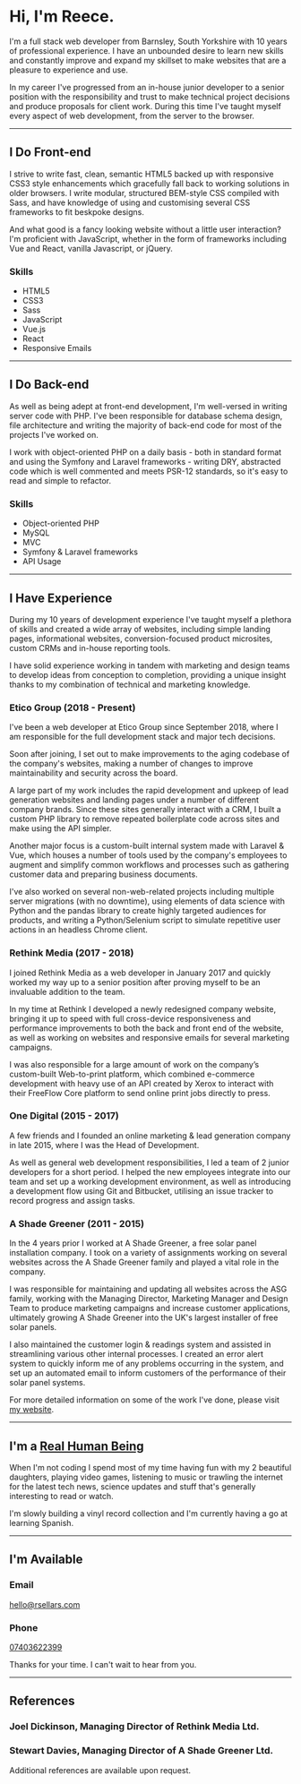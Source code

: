 # Hi, I'm Reece.

I'm a full stack web developer from Barnsley, South Yorkshire with 10 years of
professional experience. I have an unbounded desire to learn new skills and
constantly improve and expand my skillset to make websites that are a pleasure
to experience and use.

In my career I've progressed from an in-house junior developer to a
senior position with the responsibility and trust to make technical project
decisions and produce proposals for client work. During this time I've taught
myself every aspect of web development, from the server to the browser.

---

## I Do Front-end
I strive to write fast, clean, semantic HTML5 backed up with responsive CSS3
style enhancements which gracefully fall back to working solutions in older
browsers. I write modular, structured BEM-style CSS compiled with Sass, and
have knowledge of using and customising several CSS frameworks to fit beskpoke
designs.

And what good is a fancy looking website without a little user interaction? I'm
proficient with JavaScript, whether in the form of frameworks including
Vue and React, vanilla Javascript, or jQuery.

### Skills
- HTML5
- CSS3
- Sass
- JavaScript
- Vue.js
- React
- Responsive Emails

---

## I Do Back-end
As well as being adept at front-end development, I'm well-versed in writing
server code with PHP. I've been responsible for database schema design,
file architecture and writing the majority of back-end code for most of the
projects I've worked on.

I work with object-oriented PHP on a daily basis - both in standard format and
using the Symfony and Laravel frameworks - writing DRY, abstracted code which
is well commented and meets PSR-12 standards, so it's easy to read and simple
to refactor.

### Skills
- Object-oriented PHP
- MySQL
- MVC
- Symfony & Laravel frameworks
- API Usage

---

## I Have Experience
During my 10 years of development experience I've taught myself a plethora of
skills and created a wide array of websites, including simple landing pages,
informational websites, conversion-focused product microsites, custom CRMs and
in-house reporting tools.

I have solid experience working in tandem with marketing and design teams to
develop ideas from conception to completion, providing a unique insight thanks
to my combination of technical and marketing knowledge.

### Etico Group (2018 - Present)
I've been a web developer at Etico Group since September 2018, where
I am responsible for the full development stack and major tech decisions.

Soon after joining, I set out to make improvements to the aging codebase of the
company's websites, making a number of changes to improve maintainability and
security across the board.

A large part of my work includes the rapid development and upkeep of lead
generation websites and landing pages under a number of different company brands.
Since these sites generally interact with a CRM, I built a custom PHP library
to remove repeated boilerplate code across sites and make using the API
simpler.

Another major focus is a custom-built internal system made with Laravel & Vue,
which houses a number of tools used by the company's employees to augment and
simplify common workflows and processes such as gathering customer data and
preparing business documents.

I've also worked on several non-web-related projects including multiple server
migrations (with no downtime), using elements of data science with Python and
the pandas library to create highly targeted audiences for products,
and writing a Python/Selenium script to simulate repetitive user actions in an
headless Chrome client.


### Rethink Media (2017 - 2018)
I joined Rethink Media as a web developer in January 2017 and quickly worked my
way up to a senior position after proving myself to be an invaluable addition to
the team.

In my time at Rethink I developed a newly redesigned company website, bringing
it up to speed with full cross-device responsiveness and performance
improvements to both the back and front end of the website, as well as working
on websites and responsive emails for several marketing campaigns.

I was also responsible for a large amount of work on the company’s
custom-built Web-to-print platform, which combined e-commerce development with
heavy use of an API created by Xerox to interact with their FreeFlow Core
platform to send online print jobs directly to press.

### One Digital (2015 - 2017)
A few friends and I founded an online marketing & lead generation company in
late 2015, where I was the Head of Development.

As well as general web development responsibilities, I led a team of 2 junior
developers for a short period. I helped the new employees integrate into our
team and set up a working development environment, as well as introducing a
development flow using Git and Bitbucket, utilising an issue tracker to record
progress and assign tasks.

### A Shade Greener (2011 - 2015)
In the 4 years prior I worked at A Shade Greener, a free solar panel
installation company. I took on a variety of assignments working on several
websites across the A Shade Greener family and played a vital role in the
company.

I was responsible for maintaining and updating all websites across the ASG
family, working with the Managing Director, Marketing Manager and Design Team
to produce marketing campaigns and increase customer applications, ultimately
growing A Shade Greener into the UK's largest installer of free solar panels.

I also maintained the customer login & readings system and assisted in
streamlining various other internal processes. I created an error alert system
to quickly inform me of any problems occurring in the system, and set up an
automated email to inform customers of the performance of their solar panel
systems.

For more detailed information on some of the work I've done, please visit
[my website](http://rsellars.com/work).

---

## I'm a [Real Human Being](http://www.youtube.com/watch?v=-DSVDcw6iW8)
When I'm not coding I spend most of my time having fun with my 2 beautiful
daughters, playing video games, listening to music or trawling the internet
for the latest tech news, science updates and stuff that's generally
interesting to read or watch.

I'm slowly building a vinyl record collection and I'm currently having a go at
learning Spanish.

---

## I'm Available
### Email
[hello@rsellars.com](mailto:hello@rsellars.com)

### Phone
[07403622399](tel:07403622399)

Thanks for your time. I can't wait to hear from you.

---

## References

### Joel Dickinson, Managing Director of Rethink Media Ltd.

### Stewart Davies, Managing Director of A Shade Greener Ltd.

Additional references are available upon request.

